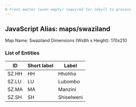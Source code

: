 ```yaml
---
# Front matter (even empty) required for Jekyll to process
---
```


## JavaScript Alias: maps/swaziland

Map Name: Swaziland
Dimensions (Width x Height): 170x210





### List of Entities

ID | Short label | Label
---|---|---|
SZ.HH|HH|Hhohho
SZ.LU|LU|Lubombo
SZ.MA|MA|Manzini
SZ.SH|SH|Shiselweni

